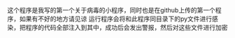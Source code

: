 这个程序是我写的第一个关于病毒的小程序，同时也是在github上传的第一个程序，如果有不好的地方请见谅
运行程序会将和此程序同目录下的py文件进行感染，把程序的代码全部注入到其中，成功后会发出警报，然后对这些文件进行加密

